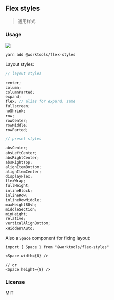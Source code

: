 ## Flex styles

> 通用样式

### Usage

![](https://img.shields.io/npm/v/@worktools/flex-styles.svg?style=flat-square)

```bash
yarn add @worktools/flex-styles
```

Layout styles:

```js
// layout styles

center;
column;
columnParted;
expand;
flex; // alias for expand, same
fullscreen;
noShrink;
row;
rowCenter;
rowMiddle;
rowParted;

// preset styles

absCenter;
absLeftCenter;
absRightCenter;
absRightTop;
alignItemBottom;
alignItemCenter;
displayFlex;
flexWrap;
fullHeight;
inlineBlock;
inlineRow;
inlineRowMiddle;
maxHeight80vh;
middleSection;
minHeight;
relative;
verticalAlignBottom;
xHiddenYAuto;
```

Also a `Space` component for fixing layout:

```tsx
import { Space } from "@worktools/flex-styles"

<Space width={8} />

// or
<Space height={8} />
```

### License

MIT
